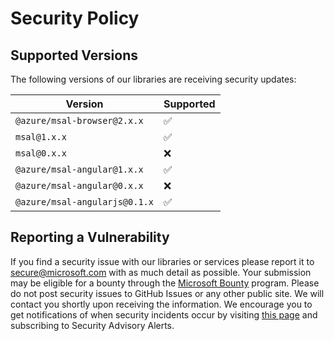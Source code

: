 # Security Policy

## Supported Versions

The following versions of our libraries are receiving security updates:

| Version                       | Supported          |
| -------                       | ------------------ |
| `@azure/msal-browser@2.x.x`   | :white_check_mark: |
| `msal@1.x.x`                  | :white_check_mark: |
| `msal@0.x.x`                  | :x:                |
| `@azure/msal-angular@1.x.x`   | :white_check_mark: |
| `@azure/msal-angular@0.x.x`   | :x:                |
| `@azure/msal-angularjs@0.1.x` | :white_check_mark:|

## Reporting a Vulnerability

If you find a security issue with our libraries or services please report it to [secure@microsoft.com](mailto:secure@microsoft.com) with as much detail as possible. Your submission may be eligible for a bounty through the [Microsoft Bounty](http://aka.ms/bugbounty) program. Please do not post security issues to GitHub Issues or any other public site. We will contact you shortly upon receiving the information. We encourage you to get notifications of when security incidents occur by visiting [this page](https://technet.microsoft.com/en-us/security/dd252948) and subscribing to Security Advisory Alerts.
